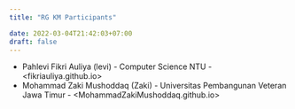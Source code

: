```yaml
---
title: "RG KM Participants"

date: 2022-03-04T21:42:03+07:00
draft: false
---
```


- Pahlevi Fikri Auliya (levi) - Computer Science NTU - <fikriauliya.github.io>
- Mohammad Zaki Mushoddaq (Zaki) - Universitas Pembangunan Veteran Jawa Timur - <MohammadZakiMushoddaq.github.io>
